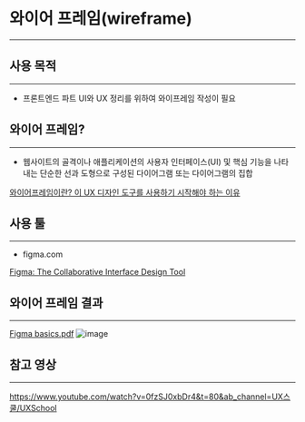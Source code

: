 # 와이어 프레임(wireframe)

---

## 사용 목적

---

- 프론트엔드 파트 UI와 UX 정리를 위하여 와이프레임 작성이 필요

## 와이어 프레임?

---

- 웹사이트의 골격이나 애플리케이션의 사용자 인터페이스(UI) 및 핵심 기능을 나타내는 단순한 선과 도형으로 구성된 다이어그램 또는 다이어그램의 집합

[와이어프레임이란? 이 UX 디자인 도구를 사용하기 시작해야 하는 이유](https://www.lucidchart.com/blog/ko/what-is-a-wireframe)

## 사용 툴

---

- figma.com

[Figma: The Collaborative Interface Design Tool](https://www.figma.com/)

## 와이어 프레임 결과

---

[Figma basics.pdf](https://prod-files-secure.s3.us-west-2.amazonaws.com/2d90cc27-305d-4aaa-9fe0-6d5da520ceeb/df2725b9-f326-4008-94f6-743e11454761/Figma_basics.pdf)
![image](https://github.com/sixprincesses/DevLog/assets/87738361/8756945f-2e1c-44a2-9014-ae2e025b91ec)

## 참고 영상

---

https://www.youtube.com/watch?v=0fzSJ0xbDr4&t=80&ab_channel=UX스쿨/UXSchool
